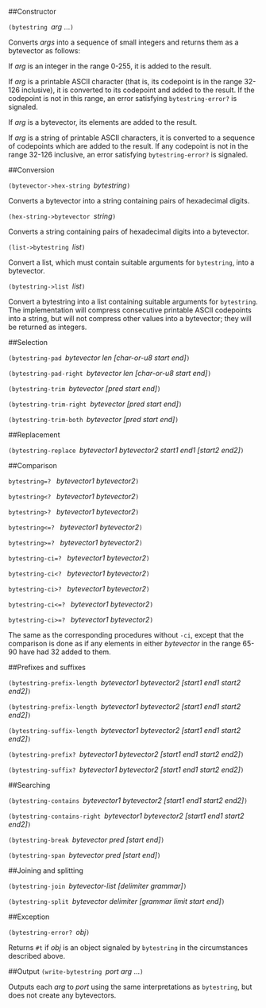 ##Constructor

`(bytestring `*arg* ...`)`

Converts *args* into a sequence of small integers and
returns them as a bytevector as follows:

If *arg* is an integer in the range 0-255, it is added
to the result.

If *arg* is a printable ASCII character (that is, its
codepoint is in the range 32-126 inclusive), it is
converted to its codepoint and added to the result.
If the codepoint is not in this range, an error
satisfying `bytestring-error?` is signaled.

If *arg* is a bytevector, its elements are added to the result.

If *arg* is a string of printable ASCII characters, it is
converted to a sequence of codepoints which are added to the result.
If any codepoint is not in the range 32-126 inclusive, an error
satisfying `bytestring-error?` is signaled.

##Conversion

`(bytevector->hex-string `*bytestring*`)`

Converts a bytevector into a string containing pairs of
hexadecimal digits.

`(hex-string->bytevector `*string*`)`

Converts a string containing pairs of hexadecimal digits
into a bytevector.

`(list->bytestring `*list*`)`

Convert a list, which must contain suitable arguments for `bytestring`, into a bytevector.

`(bytestring->list `*list*`)`

Convert a bytestring into a list containing suitable arguments for `bytestring`.  The implementation
will compress consecutive printable ASCII codepoints into a string, but will not compress other values
into a bytevector; they will be returned as integers.

##Selection

`(bytestring-pad `*bytevector len [char-or-u8 start end]*`)`

`(bytestring-pad-right `*bytevector len [char-or-u8 start end]*`)`

`(bytestring-trim `*bytevector [pred start end]*`)`

`(bytestring-trim-right `*bytevector [pred start end]*`)`

`(bytestring-trim-both `*bytevector [pred start end]*`)`

##Replacement

`(bytestring-replace `*bytevector1 bytevector2 start1 end1 [start2 end2]*`)`

##Comparison

`bytestring=? ` *bytevector1 bytevector2*`)`

`bytestring<? ` *bytevector1 bytevector2*`)`

`bytestring>? ` *bytevector1 bytevector2*`)`

`bytestring<=? ` *bytevector1 bytevector2*`)`

`bytestring>=? ` *bytevector1 bytevector2*`)`

`bytestring-ci=? ` *bytevector1 bytevector2*`)`

`bytestring-ci<? ` *bytevector1 bytevector2*`)`

`bytestring-ci>? ` *bytevector1 bytevector2*`)`

`bytestring-ci<=? ` *bytevector1 bytevector2*`)`

`bytestring-ci>=? ` *bytevector1 bytevector2*`)`

The same as the corresponding procedures without `-ci`, except that
the comparison is done as if any
elements in either *bytevector* in the range 65-90 have
had 32 added to them.

##Prefixes and suffixes

`(bytestring-prefix-length `*bytevector1 bytevector2 [start1 end1 start2 end2]*`)`

`(bytestring-prefix-length `*bytevector1 bytevector2 [start1 end1 start2 end2]*`)`

`(bytestring-suffix-length `*bytevector1 bytevector2 [start1 end1 start2 end2]*`)`

`(bytestring-prefix? `*bytevector1 bytevector2 [start1 end1 start2 end2]*`)`

`(bytestring-suffix? `*bytevector1 bytevector2 [start1 end1 start2 end2]*`)`
  
##Searching

`(bytestring-contains `*bytevector1 bytevector2 [start1 end1 start2 end2]*`)`

`(bytestring-contains-right `*bytevector1 bytevector2 [start1 end1 start2 end2]*`)`

`(bytestring-break `*bytevector pred [start end]*`)`

`(bytestring-span `*bytevector pred [start end]*`)`

##Joining and splitting

`(bytestring-join `*bytevector-list [delimiter grammar]*`)`

`(bytestring-split `*bytevector delimiter [grammar limit start end]*`)`

##Exception

`(bytestring-error? `*obj*`)`

Returns `#t` if *obj* is an object signaled by `bytestring` in the
circumstances described above.

##Output
`(write-bytestring `*port arg* ...`)`

Outputs each *arg* to *port* using the same interpretations as `bytestring`, but does not create any bytevectors.
